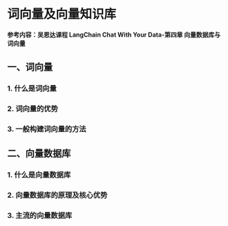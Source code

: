 # 词向量及向量知识库

**参考内容：吴恩达课程 LangChain Chat With Your Data-第四章 向量数据库与词向量**

## 一、词向量

### 1. 什么是词向量

### 2. 词向量的优势

### 3. 一般构建词向量的方法

## 二、向量数据库

### 1. 什么是向量数据库

### 2. 向量数据库的原理及核心优势

### 3. 主流的向量数据库